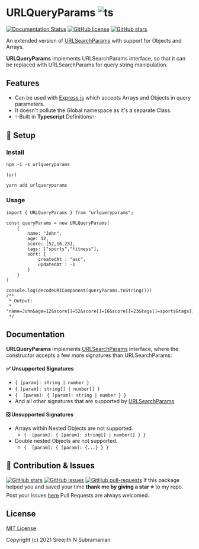 
# URLQueryParams ![ts](https://flat.badgen.net/badge/-/TypeScript?icon=typescript&label&labelColor=blue&color=555555)

[![Documentation Status](https://readthedocs.org/projects/ansicolortags/badge/?version=latest)](http://ansicolortags.readthedocs.io/?badge=latest) [![GitHub license](https://img.shields.io/github/license/Naereen/StrapDown.js.svg)](https://github.com/SreejithNS/urlqueryparams/blob/main/LICENSE) [![GitHub stars](https://img.shields.io/github/stars/Naereen/StrapDown.js.svg?style=social&label=Star&maxAge=2592000)](https://GitHub.com/SreejithNS/urlqueryparams/stargazers/)


An extended version of [URLSearchParams](https://developer.mozilla.org/en-US/docs/Web/API/URLSearchParams) with support for Objects and Arrays.

**URLQueryParams** implements URLSearchParams interface, so that it can be replaced with URLSearchParams for query string manipulation.


## Features

- Can be used with [Express.js](https://www.npmjs.com/package/express) which accepts Arrays and Objects in query parameters.
- It doesn't pollute the Global namespace as it's a separate Class.
- ✨Built in **Typescript** Definitions✨

## 🔰 Setup

### Install

    npm -i -s urlqueryparams
    
	(or)
	
	yarn add urlqueryparams

### Usage

    
    import { URLQueryParams } from "urlqueryparams";
    
    const queryParams = new URLQueryParams(
        {
            name: "John",
            age: 12,
            score: [52,16,23],
            tags: ["sports","fitness"],
            sort: {
                createdAt : "asc",
                updatedAt : -1
            }
        }
    )
    
    console.log(decodeURIComponent(queryParams.toString()))
    /**
     * Output:
     *  "name=John&age=12&score[]=52&score[]=16&score[]=23&tags[]=sports&tags[]=fitness&sort[createdAt]=asc&sort[updatedAt]=desc" 
     */



## Documentation

**URLQueryParams** implements [URLSearchParams](https://developer.mozilla.org/en-US/docs/Web/API/URLSearchParams) interface, where the constructor accepts a few more signatures than URLSearchParams:

#### ✅ Unsupported Signatures

 - `{ [param]: string | number }`
 - `{ [param]: string[] | number[] }`
 - `{  [param]: { [param]: string | number } }`
 - And all other signatures that are supported by [URLSearchParams](https://developer.mozilla.org/en-US/docs/Web/API/URLSearchParams)

#### ❎ Unsupported Signatures
 
 - Arrays within Nested Objects are not supported.
	 - `{  [param]: { [param]: string[] | number[] } }`  
 - Double nested Objects are not supported.
	 -  `{  [param]: { [param]: {...} } }` 

## 🦄 Contribution & Issues
[![GitHub stars](https://img.shields.io/github/stars/Naereen/StrapDown.js.svg?style=social&label=Star&maxAge=2592000)](https://GitHub.com/SreejithNS/urlqueryparams/stargazers/) [![GitHub issues](https://img.shields.io/github/issues/Naereen/StrapDown.js.svg)](https://GitHub.com/SreejithNS/urlqueryparams/issues/) [![GitHub pull-requests](https://img.shields.io/github/issues-pr/Naereen/StrapDown.js.svg)](https://GitHub.com/SreejithNS/urlqueryparams/pull/)
If this package helped you and saved your time **thank me by giving a star ⭐** to my repo. 
Post your issues [here](https://github.com/SreejithNS/urlqueryparams/issues)
Pull Requests are always welcomed.

## License
[MIT License](https://github.com/SreejithNS/urlqueryparams/blob/main/LICENSE)

Copyright (c) 2021 Sreejith N Subramanian
